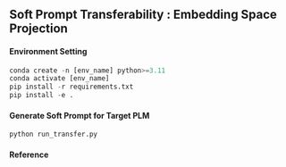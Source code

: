 ## Soft Prompt Transferability : Embedding Space Projection

#### Environment Setting

```python
conda create -n [env_name] python>=3.11
conda activate [env_name]
pip install -r requirements.txt
pip install -e .
```

#### Generate Soft Prompt for Target PLM

```python
python run_transfer.py
```

#### Reference
